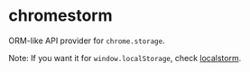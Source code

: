 # chromestorm

ORM-like API provider for `chrome.storage`.

Note: If you want it for `window.localStorage`, check [localstorm](https://github.com/otiai10/localstorm).

